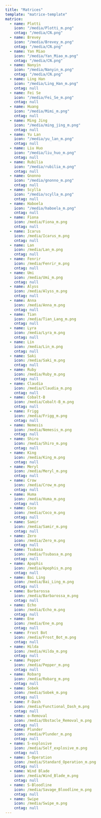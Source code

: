 ```yaml
---
title: "Matrices"
template: "matrice-template"
matrice:
  - name: Plotti
    icon: "/media/Plotti_m.png"
    cntag: "/media/CN.png"
  - name: Brevey
    icon: "/media/Brevey_m.png"
    cntag: "/media/CN.png"
  - name: Yan Miao
    icon: "/media/Yan_Miao_m.png"
    cntag: "/media/CN.png"
  - name: Nanyin
    icon: "/media/Nanyin_m.png"
    cntag: "/media/CN.png"
  - name: Ling Han
    icon: "/media/Ling_Han_m.png"
    cntag: null
  - name: Fei Se
    icon: "/media/Fei_Se_m.png"
    cntag: null
  - name: Huang
    icon: "/media/Mimi_m.png"
    cntag: null
  - name: Ming Jing
    icon: "/media/ming_jing_m.png"
    cntag: null
  - name: Yu Lan
    icon: "/media/yu_lan_m.png"
    cntag: null
  - name: Liu Huo
    icon: "/media/liu_huo_m.png"
    cntag: null
  - name: Rubilia
    icon: "/media/rubilia_m.png"
    cntag: null
  - name: Gnonno
    icon: "/media/gnonno_m.png"
    cntag: null
  - name: Scylla
    icon: "/media/scylla_m.png"
    cntag: null
  - name: Haboela
    icon: "/media/haboela_m.png"
    cntag: null
  - name: Fiona
    icon: /media/Fiona_m.png
    cntag: null
  - name: Icarus
    icon: /media/Icarus_m.png
    cntag: null
  - name: Lan
    icon: /media/Lan_m.png
    cntag: null
  - name: Fenrir
    icon: /media/Fenrir_m.png
    cntag: null
  - name: Umi
    icon: /media/Umi_m.png
    cntag: null
  - name: Alyss
    icon: /media/Alyss_m.png
    cntag: null
  - name: Anna
    icon: /media/Anna_m.png
    cntag: null
  - name: Tian
    icon: /media/Tian_Lang_m.png
    cntag: null
  - name: Lyra
    icon: /media/Lyra_m.png
    cntag: null
  - name: Lin
    icon: /media/Lin_m.png
    cntag: null
  - name: Saki
    icon: /media/Saki_m.png
    cntag: null
  - name: Ruby
    icon: /media/Ruby_m.png
    cntag: null
  - name: Claudia
    icon: /media/Claudia_m.png
    cntag: null
  - name: Cobalt-B
    icon: /media/Cobalt-B_m.png
    cntag: null
  - name: Frigg
    icon: /media/Frigg_m.png
    cntag: null
  - name: Nemesis
    icon: /media/Nemesis_m.png
    cntag: null
  - name: Shiro
    icon: /media/Shiro_m.png
    cntag: null
  - name: King
    icon: /media/King_m.png
    cntag: null
  - name: Meryl
    icon: /media/Meryl_m.png
    cntag: null
  - name: Crow
    icon: /media/Crow_m.png
    cntag: null
  - name: Huma
    icon: /media/Huma_m.png
    cntag: null
  - name: Coco
    icon: /media/Coco_m.png
    cntag: null
  - name: Samir
    icon: /media/Samir_m.png
    cntag: null
  - name: Zero
    icon: /media/Zero_m.png
    cntag: null
  - name: Tsubasa
    icon: /media/Tsubasa_m.png
    cntag: null
  - name: Apophis
    icon: /media/Apophis_m.png
    cntag: null
  - name: Bai Ling
    icon: /media/Bai_Ling_m.png
    cntag: null
  - name: Barbarossa
    icon: /media/Barbarossa_m.png
    cntag: null
  - name: Echo
    icon: /media/Echo_m.png
    cntag: null
  - name: Ene
    icon: /media/Ene_m.png
    cntag: null
  - name: Frost Bot
    icon: /media/Frost_Bot_m.png
    cntag: null
  - name: Hilda
    icon: /media/Hilda_m.png
    cntag: null
  - name: Pepper
    icon: /media/Pepper_m.png
    cntag: null
  - name: Robarg
    icon: /media/Robarg_m.png
    cntag: null
  - name: Sobek
    icon: /media/Sobek_m.png
    cntag: null
  - name: F-Dash
    icon: /media/Functional_Dash_m.png
    cntag: null
  - name: o-Removal
    icon: /media/Obstacle_Removal_m.png
    cntag: null
  - name: Plunder
    icon: /media/Plunder_m.png
    cntag: null
  - name: S-explosive
    icon: /media/Self_explosive_m.png
    cntag: null
  - name: S-Operation
    icon: /media/Standard_Operation_m.png
    cntag: null
  - name: Wind Blade
    icon: /media/Wind_Blade_m.png
    cntag: null
  - name: S-Bloodline
    icon: /media/Savage_Bloodline_m.png
    cntag: null
  - name: Swipe
    icon: /media/Swipe_m.png
    cntag: null
---
```

